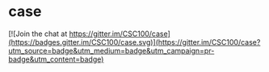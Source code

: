 # case

[![Join the chat at https://gitter.im/CSC100/case](https://badges.gitter.im/CSC100/case.svg)](https://gitter.im/CSC100/case?utm_source=badge&utm_medium=badge&utm_campaign=pr-badge&utm_content=badge)
